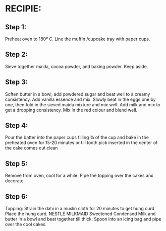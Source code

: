 # RECIPIE: </br>
## Step 1:
Preheat oven to 180⁰ C. Line the muffin /cupcake tray with paper cups. </br>
## Step 2:
Sieve together maida, cocoa powder, and baking powder. Keep aside. </br>
## Step 3:
Soften butter in a bowl, add powdered sugar and beat well to a creamy consistency. Add vanilla essence and mix. Slowly beat in the eggs one by one, then fold in the sieved maida mixture and mix well. Add milk and mix to get a dropping consistency.  Mix in the red colour and blend well. </br> 
## Step 4:
Pour the batter into the paper cups filling ¾ of the cup and bake in the preheated oven for 15-20 minutes or till tooth pick inserted in the center of the cake comes out clean </br>
## Step 5:
Remove from oven, cool for a while. Pipe the topping over the cakes and decorate. </br>
## Step 6:
Topping: Strain the dahi in a muslin cloth for 20 minutes to get hung curd. Place the hung curd, NESTLÉ MILKMAID Sweetened Condensed Milk and butter in a bowl and beat together till thick. Spoon into an icing bag and pipe over the cool cakes.  

